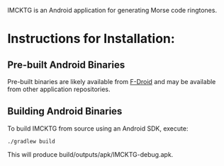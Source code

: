 IMCKTG is an Android application for generating Morse code ringtones.


Instructions for Installation:
==============================

Pre-built Android Binaries
--------------------------
Pre-built binaries are likely available from
[F-Droid](https://f-droid.org/repository/browse/?fdid=us.achromaticmetaphor.imcktg)
and may be available from other application repositories.

Building Android Binaries
-------------------------
To build IMCKTG from source using an Android SDK, execute:

    ./gradlew build

This will produce build/outputs/apk/IMCKTG-debug.apk.
